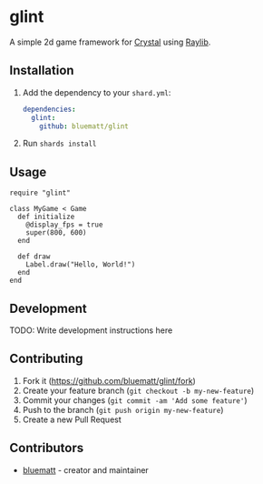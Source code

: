 # glint

A simple 2d game framework for [Crystal](https://crystal-lang.org/) using [Raylib](https://www.raylib.com/).

## Installation

1. Add the dependency to your `shard.yml`:

   ```yaml
   dependencies:
     glint:
       github: bluematt/glint
   ```

2. Run `shards install`

## Usage

```crystal
require "glint"

class MyGame < Game
  def initialize
    @display_fps = true
    super(800, 600)
  end

  def draw
    Label.draw("Hello, World!")
  end
end
```

## Development

TODO: Write development instructions here

## Contributing

1. Fork it (<https://github.com/bluematt/glint/fork>)
2. Create your feature branch (`git checkout -b my-new-feature`)
3. Commit your changes (`git commit -am 'Add some feature'`)
4. Push to the branch (`git push origin my-new-feature`)
5. Create a new Pull Request

## Contributors

- [bluematt](https://github.com/your-github-user) - creator and maintainer
